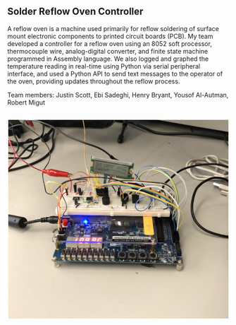 ## Solder Reflow Oven Controller

A reflow oven is a machine used primarily for reflow soldering of surface mount electronic components to printed circuit boards (PCB). My team developed a controller for a reflow oven using an 8052 soft processor, thermocouple wire, analog-digital converter, and finite state machine programmed in Assembly language. We also logged and graphed the temperature reading in real-time using Python via serial peripheral interface, and used a Python API to send text messages to the operator of the oven, providing updates throughout the reflow process.

Team members: Justin Scott, Ebi Sadeghi, Henry Bryant, Yousof Al-Autman, Robert Migut

<p align="center">
  <br>
  <img src="Reflow_Controller.jpg" width="500">
</p>
